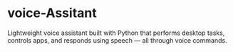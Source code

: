 # voice-Assitant
Lightweight voice assistant built with Python that performs desktop tasks, controls apps, and responds using speech — all through voice commands.
